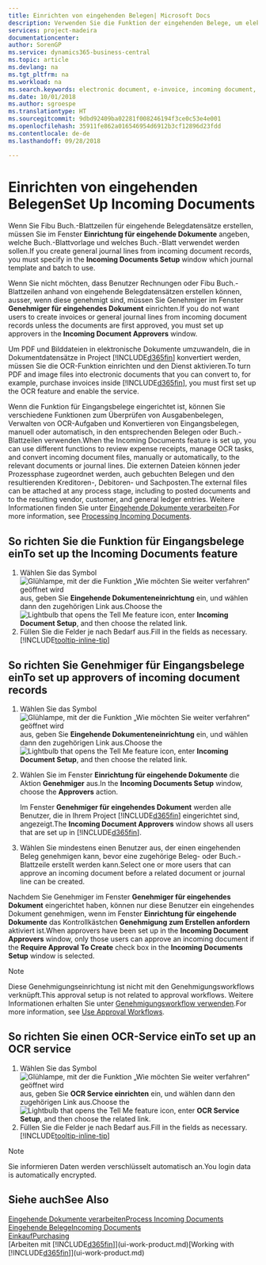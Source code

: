 ```yaml
---
title: Einrichten von eingehenden Belegen| Microsoft Docs
description: Verwenden Sie die Funktion der eingehenden Belege, um elektronische Belege zu erstellen, verwalten Sie OCRaufgaben, importieren Sie Rechnungen und wandeln Sie Bilddateien um.
services: project-madeira
documentationcenter: 
author: SorenGP
ms.service: dynamics365-business-central
ms.topic: article
ms.devlang: na
ms.tgt_pltfrm: na
ms.workload: na
ms.search.keywords: electronic document, e-invoice, incoming document, OCR, ecommerce, document exchange, import invoice
ms.date: 10/01/2018
ms.author: sgroespe
ms.translationtype: HT
ms.sourcegitcommit: 9dbd92409ba02281f008246194f3ce0c53e4e001
ms.openlocfilehash: 35911fe862a016546954d6912b3cf12896d23fdd
ms.contentlocale: de-de
ms.lasthandoff: 09/28/2018

---
```

# <a name="set-up-incoming-documents"></a><span data-ttu-id="df4b2-103">Einrichten von eingehenden Belegen</span><span class="sxs-lookup"><span data-stu-id="df4b2-103">Set Up Incoming Documents</span></span>
<span data-ttu-id="df4b2-104">Wenn Sie Fibu Buch.-Blattzeilen für eingehende Belegdatensätze erstellen, müssen Sie im Fenster **Einrichtung für eingehende Dokumente** angeben, welche Buch.-Blattvorlage und welches Buch.-Blatt verwendet werden sollen.</span><span class="sxs-lookup"><span data-stu-id="df4b2-104">If you create general journal lines from incoming document records, you must specify in the **Incoming Documents Setup** window which journal template and batch to use.</span></span>

<span data-ttu-id="df4b2-105">Wenn Sie nicht möchten, dass Benutzer Rechnungen oder Fibu Buch.-Blattzeilen anhand von eingehende Belegdatensätzen erstellen können, ausser, wenn diese genehmigt sind, müssen Sie Genehmiger im Fenster **Genehmiger für eingehendes Dokument** einrichten.</span><span class="sxs-lookup"><span data-stu-id="df4b2-105">If you do not want users to create invoices or general journal lines from incoming document records unless the documents are first approved, you must set up approvers in the **Incoming Document Approvers** window.</span></span>

<span data-ttu-id="df4b2-106">Um PDF und Bilddateien in elektronische Dokumente umzuwandeln, die in Dokumentdatensätze in Project [!INCLUDE[d365fin](includes/d365fin_md.md)] konvertiert werden, müssen Sie die OCR-Funktion einrichten und den Dienst aktivieren.</span><span class="sxs-lookup"><span data-stu-id="df4b2-106">To turn PDF and image files into electronic documents that you can convert to, for example, purchase invoices inside [!INCLUDE[d365fin](includes/d365fin_md.md)], you must first set up the OCR feature and enable the service.</span></span>

<span data-ttu-id="df4b2-107">Wenn die Funktion für Eingangsbelege eingerichtet ist, können Sie verschiedene Funktionen zum Überprüfen von Ausgabenbelegen, Verwalten von OCR-Aufgaben und Konvertieren von Eingangsbelegen, manuell oder automatisch, in den entsprechenden Belegen oder Buch.-Blattzeilen verwenden.</span><span class="sxs-lookup"><span data-stu-id="df4b2-107">When the Incoming Documents feature is set up, you can use different functions to review expense receipts, manage OCR tasks, and convert incoming document files, manually or automatically, to the relevant documents or journal lines.</span></span> <span data-ttu-id="df4b2-108">Die externen Dateien können jeder Prozessphase zugeordnet werden, auch gebuchten Belegen und den resultierenden Kreditoren-, Debitoren- und Sachposten.</span><span class="sxs-lookup"><span data-stu-id="df4b2-108">The external files can be attached at any process stage, including to posted documents and to the resulting vendor, customer, and general ledger entries.</span></span> <span data-ttu-id="df4b2-109">Weitere Informationen finden Sie unter [Eingehende Dokumente verarbeiten](across-process-income-documents.md).</span><span class="sxs-lookup"><span data-stu-id="df4b2-109">For more information, see [Processing Incoming Documents](across-process-income-documents.md).</span></span>

## <a name="to-set-up-the-incoming-documents-feature"></a><span data-ttu-id="df4b2-110">So richten Sie die Funktion für Eingangsbelege ein</span><span class="sxs-lookup"><span data-stu-id="df4b2-110">To set up the Incoming Documents feature</span></span>
1. <span data-ttu-id="df4b2-111">Wählen Sie das Symbol ![Glühlampe, mit der die Funktion „Wie möchten Sie weiter verfahren“ geöffnet wird](media/ui-search/search_small.png "Wie möchten Sie weiter verfahren?") aus, geben Sie **Eingehende Dokumenteneinrichtung** ein, und wählen dann den zugehörigen Link aus.</span><span class="sxs-lookup"><span data-stu-id="df4b2-111">Choose the ![Lightbulb that opens the Tell Me feature](media/ui-search/search_small.png "Tell me what you want to do") icon, enter **Incoming Document Setup**, and then choose the related link.</span></span>
2. <span data-ttu-id="df4b2-112">Füllen Sie die Felder je nach Bedarf aus.</span><span class="sxs-lookup"><span data-stu-id="df4b2-112">Fill in the fields as necessary.</span></span> [!INCLUDE[tooltip-inline-tip](includes/tooltip-inline-tip_md.md)]

## <a name="to-set-up-approvers-of-incoming-document-records"></a><span data-ttu-id="df4b2-113">So richten Sie Genehmiger für Eingangsbelege ein</span><span class="sxs-lookup"><span data-stu-id="df4b2-113">To set up approvers of incoming document records</span></span>
1. <span data-ttu-id="df4b2-114">Wählen Sie das Symbol ![Glühlampe, mit der die Funktion „Wie möchten Sie weiter verfahren“ geöffnet wird](media/ui-search/search_small.png "Wie möchten Sie weiter verfahren?") aus, geben Sie **Eingehende Dokumenteneinrichtung** ein, und wählen dann den zugehörigen Link aus.</span><span class="sxs-lookup"><span data-stu-id="df4b2-114">Choose the ![Lightbulb that opens the Tell Me feature](media/ui-search/search_small.png "Tell me what you want to do") icon, enter **Incoming Document Setup**, and then choose the related link.</span></span>  
2. <span data-ttu-id="df4b2-115">Wählen Sie im Fenster **Einrichtung für eingehende Dokumente** die Aktion **Genehmiger** aus.</span><span class="sxs-lookup"><span data-stu-id="df4b2-115">In the **Incoming Documents Setup** window, choose the **Approvers** action.</span></span>

    <span data-ttu-id="df4b2-116">Im Fenster **Genehmiger für eingehendes Dokument** werden alle Benutzer, die in Ihrem Project [!INCLUDE[d365fin](includes/d365fin_md.md)] eingerichtet sind, angezeigt.</span><span class="sxs-lookup"><span data-stu-id="df4b2-116">The **Incoming Document Approvers** window shows all users that are set up in [!INCLUDE[d365fin](includes/d365fin_md.md)].</span></span>  
3. <span data-ttu-id="df4b2-117">Wählen Sie mindestens einen Benutzer aus, der einen eingehenden Beleg genehmigen kann, bevor eine zugehörige Beleg- oder Buch.-Blattzeile erstellt werden kann.</span><span class="sxs-lookup"><span data-stu-id="df4b2-117">Select one or more users that can approve an incoming document before a related document or journal line can be created.</span></span>

<span data-ttu-id="df4b2-118">Nachdem Sie Genehmiger im Fenster **Genehmiger für eingehendes Dokument** eingerichtet haben, können nur diese Benutzer ein eingehendes Dokument genehmigen, wenn im Fenster **Einrichtung für eingehende Dokumente** das Kontrollkästchen **Genehmigung zum Erstellen anfordern** aktiviert ist.</span><span class="sxs-lookup"><span data-stu-id="df4b2-118">When approvers have been set up in the **Incoming Document Approvers** window, only those users can approve an incoming document if the **Require Approval To Create** check box in the **Incoming Documents Setup** window is selected.</span></span>

> [!NOTE]  
>   <span data-ttu-id="df4b2-119">Diese Genehmigungseinrichtung ist nicht mit den Genehmigungsworkflows verknüpft.</span><span class="sxs-lookup"><span data-stu-id="df4b2-119">This approval setup is not related to approval workflows.</span></span> <span data-ttu-id="df4b2-120">Weitere Informationen erhalten Sie unter [Genehmigungsworkflow verwenden](across-how-use-approval-workflows.md).</span><span class="sxs-lookup"><span data-stu-id="df4b2-120">For more information, see [Use Approval Workflows](across-how-use-approval-workflows.md).</span></span>

## <a name="to-set-up-an-ocr-service"></a><span data-ttu-id="df4b2-121">So richten Sie einen OCR-Service ein</span><span class="sxs-lookup"><span data-stu-id="df4b2-121">To set up an OCR service</span></span>
1. <span data-ttu-id="df4b2-122">Wählen Sie das Symbol ![Glühlampe, mit der die Funktion „Wie möchten Sie weiter verfahren“ geöffnet wird](media/ui-search/search_small.png "Wie möchten Sie weiter verfahren?") aus, geben Sie **OCR Service einrichten** ein, und wählen dann den zugehörigen Link aus.</span><span class="sxs-lookup"><span data-stu-id="df4b2-122">Choose the ![Lightbulb that opens the Tell Me feature](media/ui-search/search_small.png "Tell me what you want to do") icon, enter **OCR Service Setup**, and then choose the related link.</span></span>
2. <span data-ttu-id="df4b2-123">Füllen Sie die Felder je nach Bedarf aus.</span><span class="sxs-lookup"><span data-stu-id="df4b2-123">Fill in the fields as necessary.</span></span> [!INCLUDE[tooltip-inline-tip](includes/tooltip-inline-tip_md.md)]

> [!NOTE]  
> <span data-ttu-id="df4b2-124">Sie informieren Daten werden verschlüsselt automatisch an.</span><span class="sxs-lookup"><span data-stu-id="df4b2-124">You login data is automatically encrypted.</span></span>

## <a name="see-also"></a><span data-ttu-id="df4b2-125">Siehe auch</span><span class="sxs-lookup"><span data-stu-id="df4b2-125">See Also</span></span>
[<span data-ttu-id="df4b2-126">Eingehende Dokumente verarbeiten</span><span class="sxs-lookup"><span data-stu-id="df4b2-126">Process Incoming Documents</span></span>](across-process-income-documents.md)  
[<span data-ttu-id="df4b2-127">Eingehende Belege</span><span class="sxs-lookup"><span data-stu-id="df4b2-127">Incoming Documents</span></span>](across-income-documents.md)  
[<span data-ttu-id="df4b2-128">Einkauf</span><span class="sxs-lookup"><span data-stu-id="df4b2-128">Purchasing</span></span>](purchasing-manage-purchasing.md)  
<span data-ttu-id="df4b2-129">[Arbeiten mit [!INCLUDE[d365fin](includes/d365fin_md.md)]](ui-work-product.md)</span><span class="sxs-lookup"><span data-stu-id="df4b2-129">[Working with [!INCLUDE[d365fin](includes/d365fin_md.md)]](ui-work-product.md)</span></span>

